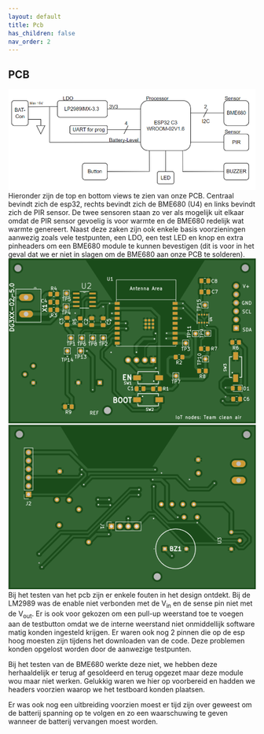 ```yaml
---
layout: default
title: Pcb
has_children: false
nav_order: 2
---
```


## PCB 
![blokschema PCB](blokpcb.png)
Hieronder zijn de top en bottom views te zien van onze PCB. Centraal bevindt zich de esp32, rechts bevindt zich de BME680 (U4) en links bevindt zich de PIR sensor. De twee sensoren staan zo ver als mogelijk uit elkaar omdat de PIR sensor gevoelig is voor warmte en de BME680 redelijk wat warmte genereert. Naast deze zaken zijn ook enkele basis voorzieningen aanwezig zoals vele testpunten, een LDO, een test LED en knop en extra pinheaders om een BME680 module te kunnen bevestigen (dit is voor in het geval dat we er niet in slagen om de BME680 aan onze PCB te solderen). 
![Top view PCB](Top.png)
![Bottom view PCB](Bottom.png)
Bij het testen van het pcb zijn er enkele fouten in het design ontdekt. Bij de LM2989 was de enable niet verbonden met de V<sub>in</sub> en de sense pin niet met de V<sub>out</sub>. Er is ook voor gekozen om een pull-up weerstand toe te voegen aan de testbutton omdat we de interne weerstand niet onmiddellijk software matig konden ingesteld krijgen. Er waren ook nog 2 pinnen die op de esp hoog moesten zijn tijdens het downloaden van de code. Deze problemen konden opgelost worden door de aanwezige testpunten.

Bij het testen van de BME680 werkte deze niet, we hebben deze herhaaldelijk er terug af gesoldeerd en terug opgezet maar deze module wou maar niet werken. Gelukkig waren we hier op voorbereid en hadden we headers voorzien waarop we het testboard konden plaatsen.

Er was ook nog een uitbreiding voorzien moest er tijd zijn over geweest om de batterij spanning op te volgen en zo een waarschuwing te geven wanneer de batterij vervangen moest worden. 
